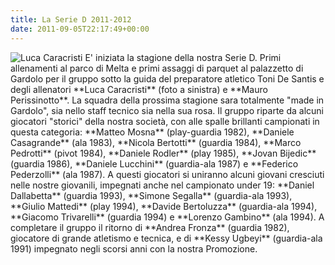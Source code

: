 ```yaml
---
title: La Serie D 2011-2012
date: 2011-09-05T22:17:49+00:00
---
```

![](http://www.basketgardolo.it/wp-content/uploads/2011/09/LucaCaracristi.jpg "Luca Caracristi") E' iniziata la stagione della nostra Serie D. Primi allenamenti al parco di Melta e primi assaggi di parquet al palazzetto di Gardolo per il gruppo sotto la guida del preparatore atletico Toni De Santis e degli allenatori \*\*Luca Caracristi\*\* (foto a sinistra) e \*\*Mauro Perissinotto\*\*. La squadra della prossima stagione sara totalmente "made in Gardolo", sia nello staff tecnico sia nella sua rosa. Il gruppo riparte da alcuni giocatori "storici" della nostra società, con alle spalle brillanti campionati in questa categoria: \*\*Matteo Mosna\*\* (play-guardia 1982), \*\*Daniele Casagrande\*\* (ala 1983), \*\*Nicola Bertotti\*\* (guardia 1984), \*\*Marco Pedrotti\*\* (pivot 1984), \*\*Daniele Rodler\*\* (play 1985), \*\*Jovan Bijedic\*\* (guardia 1986), \*\*Daniele Lucchini\*\* (guardia-ala 1987) e \*\*Federico Pederzolli\*\* (ala 1987). A questi giocatori si uniranno alcuni giovani cresciuti nelle nostre giovanili, impegnati anche nel campionato under 19: \*\*Daniel Dallabetta\*\* (guardia 1993), \*\*Simone Segalla\*\* (guardia-ala 1993), \*\*Giulio Mattedi\*\* (play 1994), \*\*Davide Bertoluzza\*\* (guardia-ala 1994), \*\*Giacomo Trivarelli\*\* (guardia 1994) e \*\*Lorenzo Gambino\*\* (ala 1994). A completare il gruppo il ritorno di \*\*Andrea Fronza\*\* (guardia 1982), giocatore di grande atletismo e tecnica, e di \*\*Kessy Ugbeyi\*\* (guardia-ala 1991) impegnato negli scorsi anni con la nostra Promozione.